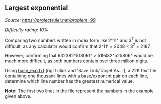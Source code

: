 Largest exponential
-------------------

*Source: https://projecteuler.net/problem=99*


*Difficulty rating: 10%*

Comparing two numbers written in index form like 2^11^ and 3<sup>7</sup> is not
difficult, as any calculator would confirm that 2^11^ = 2048 \< 3<sup>7</sup> =
2187.

However, confirming that 632382^518061^ \> 519432^525806^ would be much
more difficult, as both numbers contain over three million digits.

Using [base\_exp.txt](project/resources/p099_base_exp.txt) (right click
and 'Save Link/Target As...'), a 22K text file containing one thousand
lines with a base/exponent pair on each line, determine which line
number has the greatest numerical value.

**Note:** The first two lines in the file represent the numbers in the
example given above.
